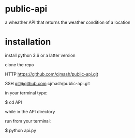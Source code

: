 # public-api
a wheather API that returns the weather condition of a location
 # installation 
 install python 3.6 or a latter version 
 
 clone the repo
 
 HTTP  https://github.com/cjmash/public-api.git 
 
 SSH
 git@github.com:cjmash/public-api.git

in your terminal type:

 $ cd API
 
 while in the API directory
 
 
  run from your terminal:
  
  
  $ python api.py

